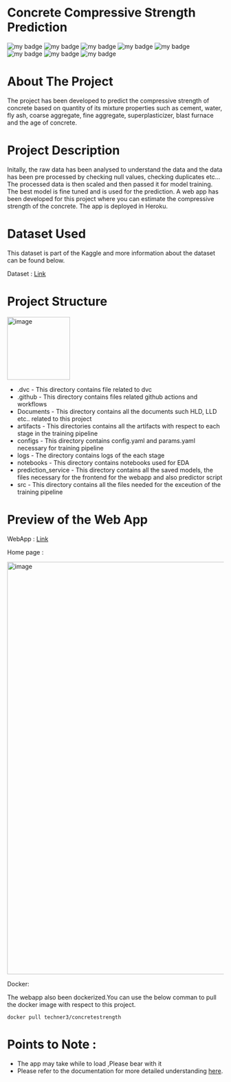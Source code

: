 # Concrete Compressive Strength Prediction

![my badge](https://img.shields.io/badge/Python-3-blue)
![my badge](https://img.shields.io/badge/Machine-Learning-brightgreen)
![my badge](https://img.shields.io/badge/Flask-App-green)
![my badge](https://img.shields.io/badge/Py-Caret-yellowgreen)
![my badge](https://img.shields.io/badge/AI-OPS-orange)
![my badge](https://img.shields.io/badge/-Heroku-purple)
![my badge](https://img.shields.io/badge/-GIT-green)
![my badge](https://img.shields.io/badge/-DVC-darkblue)

# About The Project

The project has been developed to predict the compressive strength of concrete based on quantity of its mixture properties such as cement, water, fly ash, coarse aggregate, fine aggregate, superplasticizer, blast furnace and the age of concrete.

# Project Description 

Initally, the raw data has been analysed to understand the data and the data has been pre processed by checking null values, checking duplicates etc... The processed data is then scaled and then passed it for model training. The best model is fine tuned and is used for the prediction. A web app has been developed for this project where you can estimate the compressive strength of the concrete. The app is deployed in Heroku.

# Dataset Used

This dataset is part of the Kaggle and more information about the dataset can be found below.

Dataset : [Link](https://www.kaggle.com/datasets/elikplim/concrete-compressive-strength-data-set)

# Project Structure

<img width="146" alt="image" src="https://user-images.githubusercontent.com/58848985/188082159-4d6c7ad1-d8e5-4d61-99c0-0cec3dcdda0f.png">

* .dvc - This directory contains file related to dvc
* .github - This directory contains files related github actions and workflows
* Documents - This directory contains all the documents such HLD, LLD etc.. related to this project
* artifacts - This directories contains all the artifacts with respect to each stage in the training pipeline
* configs - This directory contains config.yaml and params.yaml necessary for training pipeline
* logs - The directory contains logs of the each stage
* notebooks - This directory contains notebooks used for EDA 
* prediction_service - This directory contains all the saved models, the files necessary for the frontend for the webapp and also predictor script
* src - This directory contains all the files needed for the exceution of the training pipeline

# Preview of the Web App

WebApp : [Link](https://concretestrength33.herokuapp.com/)

Home page :

<img width="958" alt="image" src="https://user-images.githubusercontent.com/58848985/188081955-72f12fd4-9d36-4f8c-a19f-e52f0d7db732.png">

Docker:

The webapp also been dockerized.You can use the below comman to pull the docker image with respect to this project.

```docker pull techner3/concretestrength```

# Points to Note : 

* The app may take while to load ,Please bear with it 
* Please refer to the documentation for more detailed understanding [here](https://techner3.github.io/ConcreteStrengthPrediction/).
